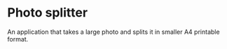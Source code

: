 # Photo splitter

An application that takes a large photo and splits it in smaller A4 printable format.
